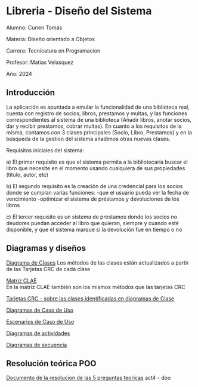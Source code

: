 # Libreria - Diseño del Sistema
Alumno: Curien Tomás

Materia: Diseño orientado a Objetos

Carrera: Tecnicatura en Programacion

Profesor: Matias Velasquez

Año: 2024

## Introducción

La aplicación es apuntada a emular la funcionalidad de una biblioteca real, cuenta con registro de socios, libros, prestamos y multas, y las funciones correspondientes al sistema de una biblioteca (Añadir libros, anotar socios, dar y recibir prestamos, cobrar multas).
En cuanto a los requisitos de la misma, contamos con 3 clases principales (Socio, Libro, Prestamos) y en la búsqueda de la gestion del sistema añadimos otras nuevas clases.

Requisitos iniciales del sistema:

a)	El primer requisito es que el sistema permita a la bibliotecaria buscar el libro que necesite en el momento usando cualquiera de sus propiedades (título, autor, etc)

b)	El segundo requisito es la creación de una credencial para los socios donde se cumplan varias funciones: 
-que el usuario pueda ver la fecha de vencimiento
-optimizar el sistema de préstamos y devoluciones de los libros

c)	El tercer requisito es un sistema de préstamos donde los socios no deudores puedan acceder al libro que quieran, siempre y cuando esté disponible, y que el sistema marque si la devolución fue en tiempo o no


## Diagramas y diseños
[Diagrama de Clases](https://drive.google.com/file/d/1SPMM17YZh6iosqUXM_0TOXBqM5mtPCMz/view?usp=sharing)
  Los métodos de las clases están actualizados a partir de las Tarjetas CRC de cada clase

[Matriz CLAE](https://docs.google.com/spreadsheets/d/1683QtYWfxxq2n79ozuaQz8v55NtUB4GREpkFiXUIh44/edit?usp=sharing)  
   En la matriz CLAE también son los mismos métodos que las tarjetas CRC

[Tarjetas CRC - sobre las clases identificadas en diagramas de Clase](https://docs.google.com/spreadsheets/d/1_SvK9seg4zasf2GrJqSLAQHd1Pc5awjb5MXDngV2dhQ/edit?pli=1&gid=0#gid=0)

[Diagramas de Caso de Uso](https://drive.google.com/file/d/1BfsGSd2ejmo_20dJcLSBKG6eRkbjEJwN/view)

[Escenarios de Caso de Uso](https://docs.google.com/spreadsheets/d/1L_38gxpGln6rna0x9WUHJRzYfIoQHOxCPKmkDgBggpw/edit?gid=0#gid=0)

[Diagramas de actividades](https://drive.google.com/file/d/1Q5pgXOs71D36aSr-L-rADOScCIqzp0sO/view?usp=sharing)

[Diagramas de secuencia](https://drive.google.com/file/d/1lH5epl3AP2Li1_J3yHKMl4IGl2gspqX4/view?usp=sharing)


## Resolución teórica POO

[Documento de la resolucion de las 5 preguntas teoricas](https://docs.google.com/document/d/1hBYhs8Gl-TLmmmY7Tw6vspgjUo4M1qy4bYXC4X5Thj8/edit?usp=sharing)
act4 - doo
